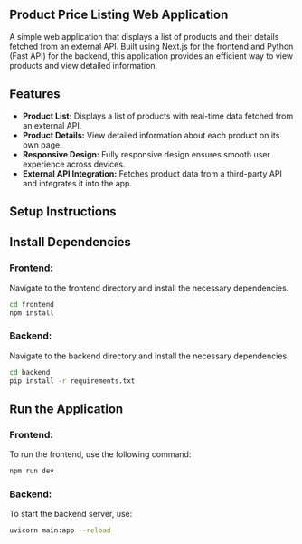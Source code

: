 
## Product Price Listing Web Application
A simple web application that displays a list of products and their details fetched from an external API. 
Built using Next.js for the frontend and Python (Fast API) for the backend, this application provides an 
efficient way to view products and view detailed information.

## Features
- **Product List:** Displays a list of products with real-time data fetched from an external API.
- **Product Details:** View detailed information about each product on its own page.
- **Responsive Design:** Fully responsive design ensures smooth user experience across devices.
- **External API Integration:** Fetches product data from a third-party API and integrates it into the app.

## Setup Instructions
## Install Dependencies

### Frontend:
Navigate to the frontend directory and install the necessary dependencies.

```bash
cd frontend
npm install
```
### Backend:
Navigate to the backend directory and install the necessary dependencies.

```bash
cd backend
pip install -r requirements.txt
```

## Run the Application
### Frontend:
To run the frontend, use the following command:

```bash
npm run dev
```

### Backend:
To start the backend server, use:

```bash
uvicorn main:app --reload
```

